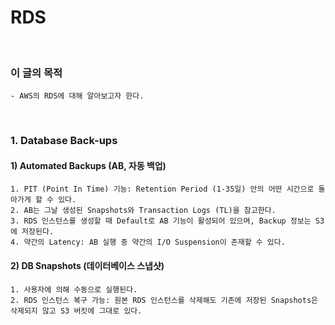 # RDS
<br/>

### 이 글의 목적
    - AWS의 RDS에 대해 알아보고자 한다.
<br/>

### 1. Database Back-ups
#### 1) Automated Backups (AB, 자동 백업)
```plaintext
1. PIT (Point In Time) 기능: Retention Period (1-35일) 안의 어떤 시간으로 돌아가게 할 수 있다.
2. AB는 그날 생성된 Snapshots와 Transaction Logs (TL)을 참고한다.
3. RDS 인스턴스를 생성할 때 Default로 AB 기능이 활성되어 있으며, Backup 정보는 S3에 저장된다.
4. 약간의 Latency: AB 실행 중 약간의 I/O Suspension이 존재할 수 있다.
```
#### 2) DB Snapshots (데이터베이스 스냅샷)
```plaintext
1. 사용자에 의해 수동으로 실행된다.
2. RDS 인스턴스 복구 가능: 원본 RDS 인스턴스를 삭제해도 기존에 저장된 Snapshots은 삭제되지 않고 S3 버킷에 그대로 있다.
```
